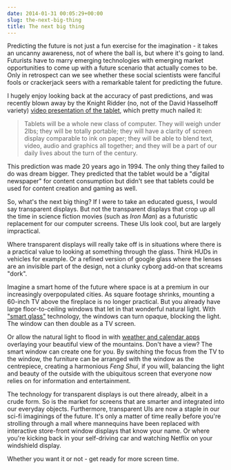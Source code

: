 ```yaml
---
date: 2014-01-31 00:05:29+00:00
slug: the-next-big-thing
title: The next big thing
---
```


Predicting the future is not just a fun exercise for the imagination - it takes an uncanny awareness, not of where the ball is, but where it's going to land. Futurists have to marry emerging technologies with emerging market opportunities to come up with a future scenario that actually comes to be. Only in retrospect can we see whether these social scientists were fanciful fools or crackerjack seers with a remarkable talent for predicting the future.

I hugely enjoy looking back at the accuracy of past predictions, and was recently blown away by the Knight Ridder (no, not of the David Hasselhoff variety) [video presentation of the tablet](http://youtu.be/JBEtPQDQNcI), which pretty much nailed it:

> Tablets will be a whole new class of computer. They will weigh under 2lbs; they will be totally portable; they will have a clarity of screen display comparable to ink on paper; they will be able to blend text, video, audio and graphics all together; and they will be a part of our daily lives about the turn of the century.

This prediction was made 20 years ago in 1994. The only thing they failed to do was dream bigger. They predicted that the tablet would be a "digital newspaper" for content consumption but didn't see that tablets could be used for content creation and gaming as well.

So, what's the next big thing? If I were to take an educated guess, I would say transparent displays. But not the transparent displays that crop up all the time in science fiction movies (such as *Iron Man*) as a futuristic replacement for our computer screens. These UIs look cool, but are largely impractical.

Where transparent displays will really take off is in situations where there is a practical value to looking at something through the glass. Think HUDs in vehicles for example. Or a refined version of google glass where the lenses are an invisible part of the design, not a clunky cyborg add-on that screams "dork".

Imagine a smart home of the future where space is at a premium in our increasingly overpopulated cities. As square footage shrinks, mounting a 60-inch TV above the fireplace is no longer practical. But you already have large floor-to-ceiling windows that let in that wonderful natural light. With ["smart glass"](http://www.huffingtonpost.com/2013/08/17/smart-glass-light-adjusts-on-command_n_3769472.html) technology, the windows can turn opaque, blocking the light. The window can then double as a TV screen.

Or allow the natural light to flood in with [weather and calendar apps](http://youtu.be/m5rlTrdF5Cs) overlaying your beautiful view of the mountains. Don't have a view? The smart window can create one for you. By switching the focus from the TV to the window, the furniture can be arranged with the window as the centrepiece, creating a harmonious *Feng Shui*, if you will, balancing the light and beauty of the outside with the ubiquitous screen that everyone now relies on for information and entertainment.

The technology for transparent displays is out there already, albeit in a crude form. So is the market for screens that are smarter and integrated into our everyday objects. Furthermore, transparent UIs are now a staple in our sci-fi imaginings of the future. It's only a matter of time really before you're strolling through a mall where mannequins have been replaced with interactive store-front window displays that know your name. Or where you're kicking back in your self-driving car and watching Netflix on your windshield display.

Whether you want it or not - get ready for more screen time.
